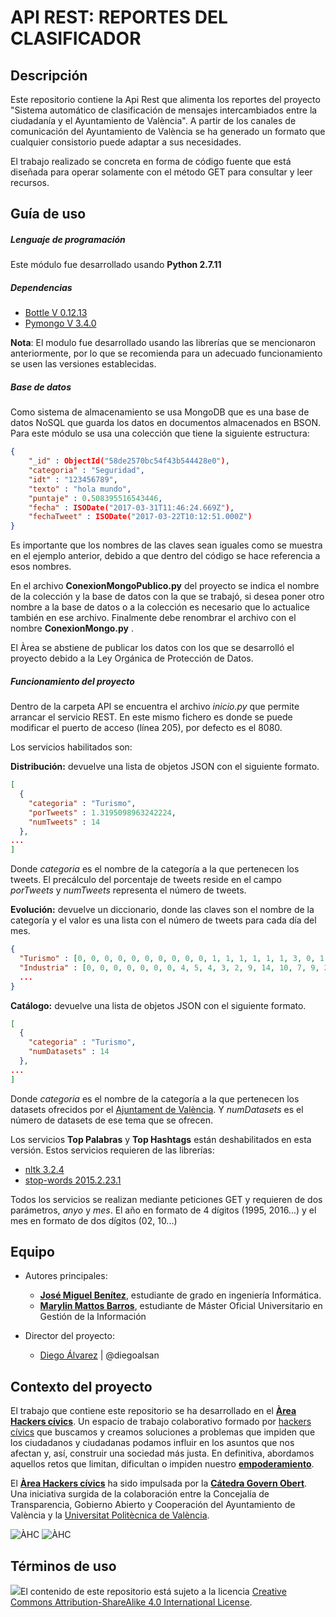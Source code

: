 # API REST: REPORTES DEL CLASIFICADOR


## Descripción

Este repositorio contiene  la Api Rest que alimenta los reportes  del  proyecto "Sistema automático de clasificación de mensajes intercambiados entre la ciudadanía y el Ayuntamiento de València". A partir de los canales de comunicación del Ayuntamiento de València se ha generado un formato que cualquier consistorio puede adaptar a sus necesidades.

El trabajo realizado se concreta en forma de código fuente  que  está diseñada para operar solamente con el método GET para consultar y leer recursos.


## Guía de uso

##### Lenguaje de programación
Este módulo fue desarrollado usando **Python 2.7.11**

##### Dependencias

* [Bottle V 0.12.13](http://bottlepy.org/docs/0.12/ "Bottle: Python Web Framework")
* [Pymongo V 3.4.0](https://api.mongodb.com/python/current/ "Pymongo 3.4.0")

**Nota**: El modulo fue desarrollado usando las librerías que se mencionaron anteriormente, por lo que se recomienda para un adecuado funcionamiento se usen  las versiones establecidas.

##### Base de datos

Como sistema de almacenamiento se usa MongoDB que es una base de datos NoSQL que guarda los datos en documentos almacenados en BSON. Para este módulo se usa una colección que tiene la siguiente estructura:

```json
{
    "_id" : ObjectId("58de2570bc54f43b544428e0"),
    "categoria" : "Seguridad",
    "idt" : "123456789",
    "texto" : "hola mundo",
    "puntaje" : 0.508395516543446,
    "fecha" : ISODate("2017-03-31T11:46:24.669Z"),
    "fechaTweet" : ISODate("2017-03-22T10:12:51.000Z")
}

```
Es importante que los nombres de las claves sean iguales como se muestra en el ejemplo anterior, debido a que  dentro del código se hace referencia a esos nombres.  

En el archivo **ConexionMongoPublico.py** del proyecto se indica el nombre de la colección y la base de datos con la que se trabajó, si desea poner otro nombre a la base de datos o a la colección es necesario que lo actualice también en ese archivo. Finalmente debe renombrar el archivo con el nombre  **ConexionMongo.py** .

El Àrea se abstiene de publicar los datos con los que se desarrolló el proyecto debido a la Ley Orgánica de  Protección de Datos.

##### Funcionamiento del proyecto

Dentro de la carpeta API se encuentra el archivo _inicio.py_ que permite arrancar el servicio REST. En este mismo fichero es donde se puede modificar el
puerto de acceso (línea 205), por defecto es el 8080.

Los servicios habilitados son:

**Distribución:** devuelve una lista de objetos JSON con el siguiente formato.
```json
[
  {
    "categoria" : "Turismo",
    "porTweets" : 1.3195098963242224,
    "numTweets" : 14
  },
...
]
```
Donde _categoria_ es el nombre de la categoría a la que pertenecen los tweets. El precálculo del porcentaje de tweets reside en el campo _porTweets_ y _numTweets_ representa el número de tweets.

**Evolución:** devuelve un diccionario, donde las claves son el nombre de la
categoría y el valor es una lista con el número de tweets para cada día del mes.
```json
{
  "Turismo" : [0, 0, 0, 0, 0, 0, 0, 0, 0, 0, 1, 1, 1, 1, 1, 1, 3, 0, 1, 3, 1, 0, 0, 0, 0, 0, 0, 0, 0, 0, 0],
  "Industria" : [0, 0, 0, 0, 0, 0, 0, 4, 5, 4, 3, 2, 9, 14, 10, 7, 9, 2, 8, 3, 6, 1, 0, 0, 0, 0, 0, 0, 0, 0, 0],
  ...
}
```

**Catálogo:** devuelve una lista de objetos JSON con el siguiente formato.
```json
[
  {
    "categoria" : "Turismo",
    "numDatasets" : 14
  },
...
]
```
Donde _categoria_ es el nombre de la categoría a la que pertenecen los datasets
ofrecidos por el <a href="http://gobiernoabierto.valencia.es/es/" target="_blank">Ajuntament de València</a>.
Y _numDatasets_ es el número de datasets de ese tema que se ofrecen.

Los servicios **Top Palabras** y **Top Hashtags** están deshabilitados en esta versión. Estos servicios requieren de las librerías:

* [nltk 3.2.4](http://www.nltk.org/)
* [stop-words 2015.2.23.1](https://pypi.python.org/pypi/stop-words)

Todos los servicios se realizan mediante peticiones GET y requieren de dos parámetros, _anyo_ y _mes_. El año en formato de 4 dígitos (1995, 2016...) y el mes en formato de dos dígitos (02, 10...)



## Equipo
- Autores principales:  
  - **<a href="https://github.com/xikoto" target="_blank">José Miguel Benítez</a>**, estudiante de grado en ingeniería Informática.
  - **<a href="https://www.linkedin.com/in/marylin-mattos-a0a59b22/" target="_blank"> Marylin Mattos Barros</a>**, estudiante de Máster Oficial Universitario en Gestión de la Información


- Director del proyecto:
  - [Diego Álvarez](https://about.me/diegoalsan) | @diegoalsan


## Contexto del proyecto

El trabajo que contiene este repositorio se ha desarrollado en el [**Àrea Hackers cívics**](http://civichackers.cc). Un espacio de trabajo colaborativo formado por [hackers cívics](http://civichackers.webs.upv.es/conocenos/que-es-una-hacker-civicoa/) que buscamos y creamos soluciones a problemas que impiden que los ciudadanos y ciudadanas podamos influir en los asuntos que nos afectan y, así, construir una sociedad más justa. En definitiva, abordamos aquellos retos que limitan, dificultan o impiden nuestro [**empoderamiento**](http://civichackers.webs.upv.es/conocenos/una-aproximacion-al-concepto-de-empoderamiento/).

El [**Àrea Hackers cívics**](http://civichackers.cc) ha sido impulsada por la [**Cátedra Govern Obert**](http://www.upv.es/contenidos/CATGO/info/). Una iniciativa surgida de la colaboración entre la Concejalía de Transparencia, Gobierno Abierto y Cooperación del Ayuntamiento de València y la [Universitat Politècnica de València](http://www.upv.es).

![ÀHC](http://civichackers.webs.upv.es/wp-content/uploads/2017/02/Logo_CGO_web.png) ![ÀHC](http://civichackers.webs.upv.es/wp-content/uploads/2017/02/logo_AHC_web.png)



## Términos de uso

![](https://i.creativecommons.org/l/by-sa/4.0/88x31.png)El contenido de este repositorio está sujeto a la licencia [Creative Commons Attribution-ShareAlike 4.0 International License](https://creativecommons.org/licenses/by-sa/4.0/).
